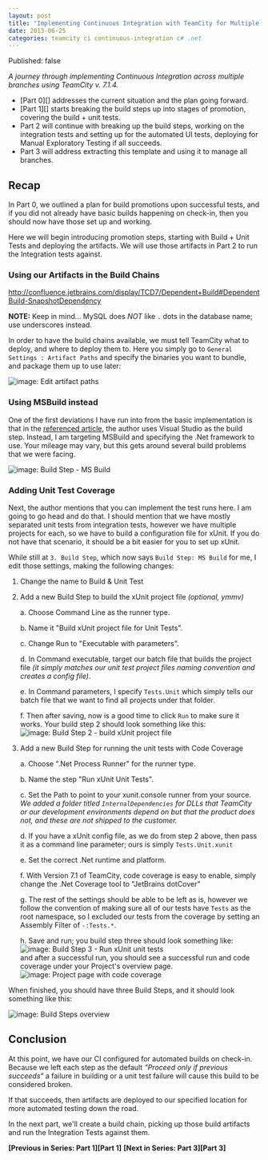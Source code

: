 ```yaml
---
layout: post
title: "Implementing Continuous Integration with TeamCity for Multiple Branches with Multiple Promotions - Part 2"
date: 2013-06-25
categories: teamcity ci continuous-integration c# .net
---
```

Published: false


*A journey through implementing Continuous Integration across multiple branches using TeamCity v. 7.1.4.* 

+ [Part 0][] addresses the current situation and the plan going forward.
+ [Part 1][] starts breaking the build steps up into stages of promotion, covering the build + unit tests.
+ Part 2 will continue with breaking up the build steps, working on the integration tests and setting up for the automated UI tests, deploying for Manual Exploratory Testing if all succeeds. 
+ Part 3 will address extracting this template and using it to manage all branches.

## Recap

In Part 0, we outlined a plan for build promotions upon successful tests, and if you did not already have basic builds happening on check-in, then you should now have those set up and working.

Here we will begin introducing promotion steps, starting with Build + Unit Tests and deploying the artifacts. We will use those artifacts in Part 2 to run the Integration tests against.



### Using our Artifacts in the Build Chains

http://confluence.jetbrains.com/display/TCD7/Dependent+Build#DependentBuild-SnapshotDependency

**NOTE:** Keep in mind... MySQL does *NOT* like `.` dots in the database name; use underscores instead.


In order to have the build chains available, we must tell TeamCity what to deploy, and where to deploy them to. Here you simply go to `General Settings : Artifact Paths` and specify the binaries you want to bundle, and package them up to use later:

![image: Edit artifact paths](/home/damon/Dropbox/docs/projects/penguinCreek/continuousIntegration/artifactPaths.png)


### Using MSBuild instead

One of the first deviations I have run into from the basic implementation is that in the [referenced article][basicRecipe], the author uses Visual Studio as the build step. Instead, I am targeting MSBuild and specifying the .Net framework to use. Your mileage may vary, but this gets around several build problems that we were facing.

![image: Build Step - MS Build][fixme]

### Adding Unit Test Coverage

Next, the author mentions that you can implement the test runs here. I am going to go head and do that. I should mention that we have mostly separated unit tests from integration tests, however we have multiple projects for each, so we have to build a configuration file for xUnit. If you do not have that scenario, it should be a bit easier for you to set up xUnit.

While still at `3. Build Step`, which now says `Build Step: MS Build` for me, I edit those settings, making the following changes:

1. Change the name to Build & Unit Test

2. Add a new Build Step to build the xUnit project file *(optional, ymmv)*

	a. Choose Command Line as the runner type.
	
	b. Name it "Build xUnit project file for Unit Tests".
	
	c. Change Run to "Executable with parameters".
	
	d. In Command executable, target our batch file that builds the project file *(it simply matches our unit test project files naming convention and creates a config file)*.
	
	e. In Command parameters, I specify `Tests.Unit` which simply tells our batch file that we want to find all projects under that folder.
	
	f. Then after saving, now is a good time to click `Run` to make sure it works. Your build step 2 should look something like this:  
	![image: Build Step 2 - build xUnit project file](/home/damon/Dropbox/docs/projects/penguinCreek/continuousIntegration/buildStep2.png)
	
3. Add a new Build Step for running the unit tests with Code Coverage

	a. Choose ".Net Process Runner" for the runner type.
	
	b. Name the step "Run xUnit Unit Tests".
	
	c. Set the Path to point to your xunit.console runner from your source. *We added a folder titled `InternalDependencies` for DLLs that TeamCity or our development environments depend on but that the product does not, and these are not shipped to the customer.*
	
	d. If you have a xUnit config file, as we do from step 2 above, then pass it as a command line parameter; ours is simply `Tests.Unit.xunit`
	
	e. Set the correct .Net runtime and platform.
	
	f. With Version 7.1 of TeamCity, code coverage is easy to enable, simply change the .Net Coverage tool to "JetBrains dotCover"
	
	g. The rest of the settings should be able to be left as is, however we follow the convention of making sure all of our tests have `Tests` as the root namespace, so I excluded our tests from the coverage by setting an Assembly Filter of `-:Tests.*`.
	
	h. Save and run; you build step three should look something like:  
	![image: Build Step 3 - Run xUnit unit tests](/home/damon/Dropbox/docs/projects/penguinCreek/continuousIntegration/buildStep3.png)  
	and after a successful run, you should see a successful run and code coverage under your Project's overview page.  
	![image: Project page with code coverage][fixme]

When finished, you should have three Build Steps, and it should look something like this:

![image: Build Steps overview](/home/damon/Dropbox/docs/projects/penguinCreek/continuousIntegration/buildStepsAfter.png)

## Conclusion

At this point, we have our CI configured for automated builds on check-in. Because we left each step as the default *"Proceed only if previous succeeds"* a failure in building or a unit test failure will cause this build to be considered broken.

If that succeeds, then artifacts are deployed to our specified location for more automated testing down the road.

In the next part, we'll create a build chain, picking up those build artifacts and run the Integration Tests against them.

**[Previous in Series: Part 1][Part 1]**
**[Next in Series: Part 3][Part 3]**

[fixme]: /home/damon/Dropbox/Photos/graphics/clipart/constructionDuck.jpg
[basicRecipe]: http://www.troyhunt.com/2010/11/you-deploying-it-wrong-teamcity_25.html
[autoTag]: http://www.laurentkempe.com/post/Build-and-Deployment-automation-VCS-Root-and-Labeling-in-TeamCity.aspx
